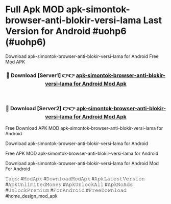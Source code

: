 # Full Apk MOD apk-simontok-browser-anti-blokir-versi-lama Last Version for Android #uohp6 (#uohp6)
Download apk-simontok-browser-anti-blokir-versi-lama for Android Free Mod APK

<div align="center">
<h3>🔴 Download [Server1] 👉👉 <a href="https://apps.libra.edu.pl?title=apk-simontok-browser-anti-blokir-versi-lama&ref=18F">apk-simontok-browser-anti-blokir-versi-lama for Android Mod Apk</a></h3><br>

<h3>🔴 Download [Server2] 👉👉 <a href="https://apps.libra.edu.pl?title=apk-simontok-browser-anti-blokir-versi-lama&ref=18F">apk-simontok-browser-anti-blokir-versi-lama for Android Mod Apk</a></h3>
</div>


Free Download APK MOD apk-simontok-browser-anti-blokir-versi-lama for Android

Download apk-simontok-browser-anti-blokir-versi-lama for Android 

Free APK MOD apk-simontok-browser-anti-blokir-versi-lama for Android 

Download apk-simontok-browser-anti-blokir-versi-lama for Android Mod For Android

𝚃𝚊𝚐𝚜: #𝙼𝚘𝚍𝙰𝚙𝚔 #𝙳𝚘𝚠𝚗𝚕𝚘𝚊𝚍𝙼𝚘𝚍𝙰𝚙𝚔 #𝙰𝚙𝚔𝙻𝚊𝚝𝚎𝚜𝚝𝚅𝚎𝚛𝚜𝚒𝚘𝚗 #𝙰𝚙𝚔𝚄𝚗𝚕𝚒𝚖𝚒𝚝𝚎𝚍𝙼𝚘𝚗𝚎𝚢 #𝙰𝚙𝚔𝚄𝚗𝚕𝚘𝚌𝚔𝙰𝚕𝚕 #𝙰𝚙𝚔𝙽𝚘𝙰𝚍𝚜 #𝚄𝚗𝚕𝚘𝚌𝚔𝙿𝚛𝚎𝚖𝚒𝚞𝚖 #𝙵𝚘𝚛𝙰𝚗𝚍𝚛𝚘𝚒𝚍 #𝙵𝚛𝚎𝚎𝙳𝚘𝚠𝚗𝚕𝚘𝚊𝚍 #home_design_mod_apk